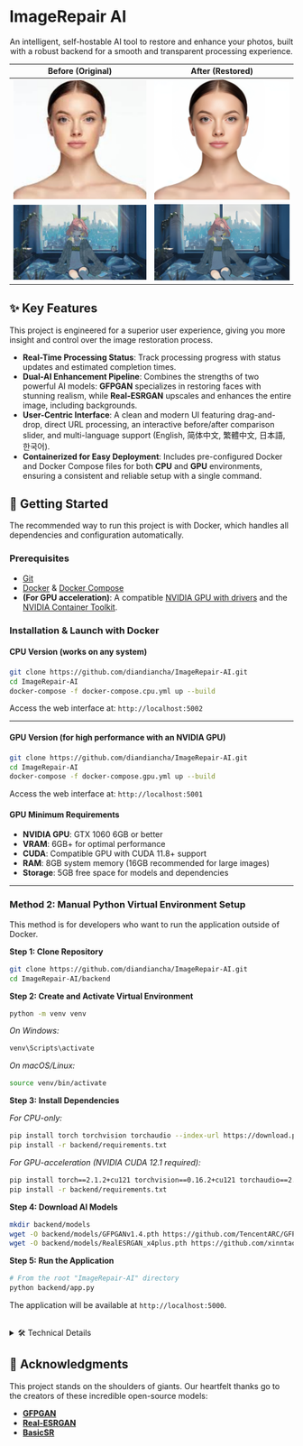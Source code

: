 # ImageRepair AI

<div align="center">
  <p>An intelligent, self-hostable AI tool to restore and enhance your photos, built with a robust backend for a smooth and transparent processing experience.</p>
</div>

<div align="center">

| Before (Original)                                   | After (Restored)                                  |
| :--------------------------------------------------: | :-------------------------------------------------: |
| <img src="./assets/before_real.jpg" width="400">     | <img src="./assets/after_real.jpg" width="400">     |
| <img src="./assets/before_anime.jpg" width="400">   | <img src="./assets/after_anime.jpg" width="400">   |

</div>

## ✨ Key Features

This project is engineered for a superior user experience, giving you more insight and control over the image restoration process.

-   **Real-Time Processing Status**: Track processing progress with status updates and estimated completion times.
-   **Dual-AI Enhancement Pipeline**: Combines the strengths of two powerful AI models: **GFPGAN** specializes in restoring faces with stunning realism, while **Real-ESRGAN** upscales and enhances the entire image, including backgrounds.
-   **User-Centric Interface**: A clean and modern UI featuring drag-and-drop, direct URL processing, an interactive before/after comparison slider, and multi-language support (English, 简体中文, 繁體中文, 日本語, 한국어).
-   **Containerized for Easy Deployment**: Includes pre-configured Docker and Docker Compose files for both **CPU** and **GPU** environments, ensuring a consistent and reliable setup with a single command.

## 🚀 Getting Started

The recommended way to run this project is with Docker, which handles all dependencies and configuration automatically.

### Prerequisites

-   [Git](https://git-scm.com/downloads)
-   [Docker](https://www.docker.com/get-started) & [Docker Compose](https://docs.docker.com/compose/install/)
-   **(For GPU acceleration)**: A compatible [NVIDIA GPU with drivers](https://www.nvidia.com/Download/index.aspx) and the [NVIDIA Container Toolkit](https://docs.nvidia.com/datacenter/cloud-native/container-toolkit/latest/install-guide.html).

### Installation & Launch with Docker

#### **CPU Version (works on any system)**

```bash
git clone https://github.com/diandiancha/ImageRepair-AI.git
cd ImageRepair-AI
docker-compose -f docker-compose.cpu.yml up --build
```

Access the web interface at: `http://localhost:5002`

-----

#### **GPU Version (for high performance with an NVIDIA GPU)**

```bash
git clone https://github.com/diandiancha/ImageRepair-AI.git
cd ImageRepair-AI
docker-compose -f docker-compose.gpu.yml up --build
```

Access the web interface at: `http://localhost:5001`

#### **GPU Minimum Requirements**
- **NVIDIA GPU**: GTX 1060 6GB or better
- **VRAM**: 6GB+ for optimal performance
- **CUDA**: Compatible GPU with CUDA 11.8+ support
- **RAM**: 8GB system memory (16GB recommended for large images)
- **Storage**: 5GB free space for models and dependencies

-----

### Method 2: Manual Python Virtual Environment Setup

This method is for developers who want to run the application outside of Docker.

**Step 1: Clone Repository**

```bash
git clone https://github.com/diandiancha/ImageRepair-AI.git
cd ImageRepair-AI/backend
```

**Step 2: Create and Activate Virtual Environment**

```bash
python -m venv venv
```

*On Windows:*

```bash
venv\Scripts\activate
```

*On macOS/Linux:*

```bash
source venv/bin/activate
```

**Step 3: Install Dependencies**

*For CPU-only:*

```bash
pip install torch torchvision torchaudio --index-url https://download.pytorch.org/whl/cpu
pip install -r backend/requirements.txt
```

*For GPU-acceleration (NVIDIA CUDA 12.1 required):*

```bash
pip install torch==2.1.2+cu121 torchvision==0.16.2+cu121 torchaudio==2.1.2+cu121 --extra-index-url https://download.pytorch.org/whl/cu121
pip install -r backend/requirements.txt
```

**Step 4: Download AI Models**

```bash
mkdir backend/models
wget -O backend/models/GFPGANv1.4.pth https://github.com/TencentARC/GFPGAN/releases/download/v1.3.0/GFPGANv1.4.pth
wget -O backend/models/RealESRGAN_x4plus.pth https://github.com/xinntao/Real-ESRGAN/releases/download/v0.1.0/RealESRGAN_x4plus.pth
```

**Step 5: Run the Application**

```bash
# From the root "ImageRepair-AI" directory
python backend/app.py
```

The application will be available at `http://localhost:5000`.

<br>
<details>
<summary>🛠️ Technical Details</summary>

### Project Structure

```
ImageRepair-AI/
├── backend/
│   ├── app.py                 # Flask backend with task queue and API
│   ├── Dockerfile.cpu         # Docker build definition for CPU
│   ├── Dockerfile.gpu         # Docker build definition for GPU
│   └── requirements.txt       # Python dependencies
├── assets/
│   └── (comparison images)
├── .gitignore
├── docker-compose.cpu.yml     # Docker Compose configuration for CPU
├── docker-compose.gpu.yml     # Docker Compose configuration for GPU
├── index.html                 # Single-page frontend application
└── README.md
```

### API Endpoints

All endpoints are defined in `backend/app.py`.

| Endpoint               | Method | Description                                                              |
| ---------------------- | ------ | ------------------------------------------------------------------------ |
| `/api/repair`          | `POST` | Submits an image (base64 or URL) for restoration. Returns a `task_id`.     |
| `/api/status/<task_id>`| `GET`  | Checks the status of a submitted task (`pending`, `processing`, `completed`). |
| `/api/cancel/<task_id>`| `POST` | Requests to cancel a pending or processing task.                         |
| `/api/health`          | `GET`  | Provides a health check of the service, including model status and queue size. |

</details>

## 🙏 Acknowledgments

This project stands on the shoulders of giants. Our heartfelt thanks go to the creators of these incredible open-source models:

  - [**GFPGAN**](https://github.com/TencentARC/GFPGAN)
  - [**Real-ESRGAN**](https://github.com/xinntao/Real-ESRGAN)
  - [**BasicSR**](https://github.com/xinntao/BasicSR)
